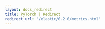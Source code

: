 ```yaml
---
layout: docs_redirect
title: PyTorch | Redirect
redirect_url: "/elastic/0.2.0/metrics.html"
---
```

